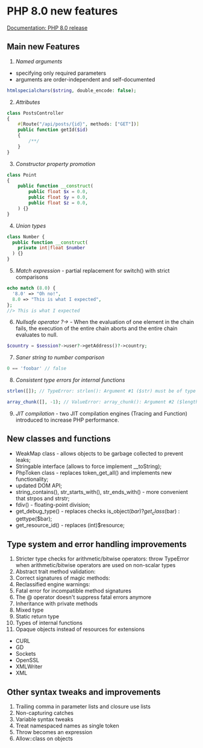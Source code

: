 # PHP 8.0 new features

[Documentation: PHP 8.0 release](https://www.php.net/releases/8.0/en.php)

## Main new Features

1. *Named arguments*
- specifying only required parameters
- arguments are order-independent and self-documented

```php
htmlspecialchars($string, double_encode: false);
```

2. *Attributes*
```php
class PostsController
{
	#[Route("/api/posts/{id}", methods: ["GET"])]
	public function getId($id)
	{ 
		/**/
	}
}
```

3. *Constructor property promotion*
```php
class Point
{
	public function __construct(
		public float $x = 0.0,
		public float $y = 0.0,
		public float $z = 0.0,
	) {}
}
```
4. *Union types*
```php
class Number {
  public function __construct(
    private int|float $number
  ) {}
}
```

5. *Match expression* - partial replacement for switch() with strict comparisons
```php
echo match (8.0) {
  '8.0' => "Oh no!",
  8.0 => "This is what I expected",
};
//> This is what I expected
```

6. *Nullsafe operator ?->* - When the evaluation of one element in the chain fails, 
the execution of the entire chain aborts and the entire chain evaluates to null.                        

```php
$country = $session?->user?->getAddress()?->country;
```

7. *Saner string to number comparison*
```php
0 == 'foobar' // false
```

8. *Consistent type errors for internal functions*
```php
strlen([]); // TypeError: strlen(): Argument #1 ($str) must be of type string, array given

array_chunk([], -1); // ValueError: array_chunk(): Argument #2 ($length) must be greater than 0
```

9. *JIT compilation* - two JIT compilation engines (Tracing and Function) introduced to 
increase PHP performance.

## New  classes and functions

- WeakMap class - allows objects to be garbage collected to prevent leaks;
- Stringable interface (allows to force implement __toString);
- PhpToken class - replaces token_get_all() and implements new functionality;
- updated DOM API;
- string_contains(), str_starts_with(), str_ends_with() - more convenient that strpos and strstr; 
- fdiv() - floating-point division;
- get_debug_type() - replaces checks is_object($bar) ? get_class($bar) : gettype($bar);
- get_resource_id() - replaces (int)$resource;

## Type system and error handling improvements
1. Stricter type checks for arithmetic/bitwise operators: throw TypeError when arithmetic/bitwise operators
are used on non-scalar types
2. Abstract trait method validation: 
3. Correct signatures of magic methods:
4. Reclassified engine warnings:
5. Fatal error for incompatible method signatures
6. The @ operator doesn't suppress fatal errors anymore
7. Inheritance with private methods
8. Mixed type
9. Static return type
10. Types of internal functions
11. Opaque objects instead of resources for extensions
* CURL
* GD
* Sockets
* OpenSSL
* XMLWriter
* XML 

## Other syntax tweaks and improvements

1. Trailing comma in parameter lists and closure use lists
2. Non-capturing catches
3. Variable syntax tweaks
4. Treat namespaced names as single token
5. Throw becomes an expression
6. Allow::class on objects 